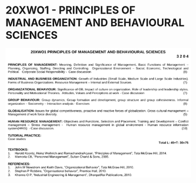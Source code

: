 # 20XWO1 - PRINCIPLES OF MANAGEMENT AND BEHAVIOURAL SCIENCES

![20XWO1](/repo-assets/20XWO1.png "20XWO1")
